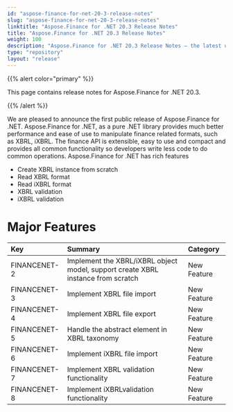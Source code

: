 ```yaml
---
id: "aspose-finance-for-net-20-3-release-notes"
slug: "aspose-finance-for-net-20-3-release-notes"
linktitle: "Aspose.Finance for .NET 20.3 Release Notes"
title: "Aspose.Finance for .NET 20.3 Release Notes"
weight: 100
description: "Aspose.Finance for .NET 20.3 Release Notes – the latest updates and fixes."
type: "repository"
layout: "release"
---
```


{{% alert color="primary" %}}

This page contains release notes for Aspose.Finance for .NET 20.3.

{{% /alert %}}

We are pleased to announce the first public release of Aspose.Finance for .NET. Aspose.Finance for .NET, as a pure .NET library provides much better performance and ease of use to manipulate finance related formats, such as XBRL, iXBRL. The finance API is extensible, easy to use and compact and provides all common functionality so developers write less code to do common operations.
Aspose.Finance for .NET has rich features

- Create XBRL instance from scratch
- Read XBRL format
- Read iXBRL format
- XBRL validation
- iXBRL validation

# Major Features

|**Key**|**Summary**|**Category**|
| :- | :- | :- |
|FINANCENET-2|Implement the XBRL/iXBRL object model, support create XBRL instance from scratch|New Feature|
|FINANCENET-3|Implement XBRL file import|New Feature|
|FINANCENET-4|Implement XBRL file export|New Feature|
|FINANCENET-5|Handle the abstract element in XBRL taxonomy|New Feature|
|FINANCENET-6|Implement iXBRL file import|New Feature|
|FINANCENET-7|Implement XBRL validation functionality|New Feature|
|FINANCENET-8|Implement iXBRLvalidation functionality|New Feature|
